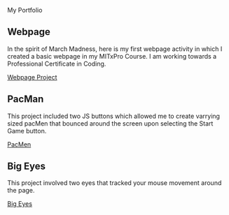 My Portfolio
## Webpage
In the spirit of March Madness, here is my first webpage activity in which I created a basic webpage in my MITxPro Course. I am working towards a Professional Certificate in Coding.

<a href= "https://brandondobransky.github.io/Webpage/"> Webpage Project </a>

## PacMan
This project included two JS buttons which allowed me to create varrying sized pacMen that bounced around the screen upon selecting the Start Game button. 

<a href= "https://brandondobransky.github.io/PacMan-Game/"> PacMen</a>

## Big Eyes
This project involved two eyes that tracked your mouse movement around the page. 

<a href= "https://brandondobransky.github.io/BigEyes/"> Big Eyes</a>
